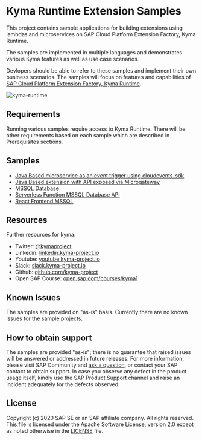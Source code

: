 # Kyma Runtime Extension Samples

This project contains sample applications for building extensions using lambdas and microservices on SAP Cloud Platform Extension Factory, Kyma Runtime.

The samples are implemented in multiple languages and demonstrates various Kyma features as well as use case scenarios.

Devlopers should be able to refer to these samples and implement their own business scenarios. The samples will focus on features and capabilities of [SAP Cloud Platform Extension Factory, Kyma Runtime](https://blogs.sap.com/2020/05/12/get-a-fully-managed-runtime-based-on-kyma-and-kubernetes/).

![kyma-runtime](assets/kyma-runtime-cockpit.png)

## Requirements

Running various samples require access to Kyma Runtime. There will be other requirements based on each sample which are described in Prerequisites sections.

## Samples

- [Java Based microservice as an event trigger using cloudevents-sdk](./sample-event-trigger-java/README.md)
- [Java Based extension with API exposed via Microgateway](./sample-extension-java/README.md)
- [MSSQL Database](./database-mssql/README.md)
- [Serverless Function MSSQL Database API](./function-mssql-api/README.md)
- [React Frontend MSSQL](./frontend-react-mssql/README.md)

## Resources

Further resources for kyma:

- Twitter: [@kymaproject](https://twitter.com/kymaproject)
- Linkedin: [linkedin.kyma-project.io](http://linkedin.kyma-project.io)
- Youtube: [youtube.kyma-project.io](http://youtube.kyma-project.io)
- Slack: [slack.kyma-project.io](http://slack.kyma-project.io)
- Github: [github.com/kyma-project](http://github.com/kyma-project)
- Open SAP Course: [open.sap.com/courses/kyma1](https://open.sap.com/courses/kyma1)

## Known Issues

The samples are provided on "as-is" basis. Currently there are no known issues for the sample projects.

## How to obtain support

The samples are provided "as-is"; there is no guarantee that raised issues will be answered or addressed in future releases. For more information, please visit SAP Community and [ask a question](https://answers.sap.com/questions/ask.html), or contact your SAP contact to obtain support. In case you observe any defect in the product usage itself, kindly use the SAP Product Support channel and raise an incident adequately for the defects observed.

## License

Copyright (c) 2020 SAP SE or an SAP affiliate company. All rights reserved. This file is licensed under the Apache Software License, version 2.0 except as noted otherwise in the [LICENSE](./LICENSE) file.
